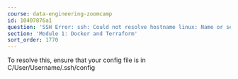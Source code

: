 ```yaml
---
course: data-engineering-zoomcamp
id: 10407876a1
question: 'SSH Error: ssh: Could not resolve hostname linux: Name or service not known'
section: 'Module 1: Docker and Terraform'
sort_order: 1770
---
```


To resolve this, ensure that your config file is in C/User/Username/.ssh/config

